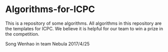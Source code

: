 # Algorithms-for-ICPC
This is a repository of some algorithms.
All algorithms in this repository are the templates for ICPC.
We believe it is helpful for our team to win a prize in the competition.

Song Wenhao in team Nebula
2017/4/25
